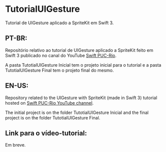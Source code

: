 # TutorialUIGesture
Tutorial de UIGesture aplicado a SpriteKit em Swift 3.

## PT-BR:
Repositório relativo ao tutorial de UIGesture aplicado a SpriteKit feito em Swift 3 publicado no canal do YouTube [Swift PUC-Rio](https://www.youtube.com/channel/UCWb9EHguiXaEvLcGZiydIqA).

A pasta TutotialUIGesture Inicial tem o projeto inicial para o tutorial e a pasta TutotialUIGesture Final tem o projeto final do mesmo.

## EN-US:
Repository related to the UIGesture with SpriteKit (made in Swift 3) tutorial hosted on [Swift PUC-Rio YouTube channel](https://www.youtube.com/channel/UCWb9EHguiXaEvLcGZiydIqA).

The initial project is on the folder TutotialUIGesture Inicial and the final project is on the folder TutotialUIGesture Final.

## Link para o vídeo-tutorial:
Em breve.
